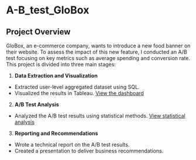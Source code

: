 # A-B_test_GloBox

## Project Overview

GloBox, an e-commerce company, wants to introduce a new food banner on their website. To assess the impact of this new feature, I conducted an A/B test focusing on key metrics such as average spending and conversion rate. This project is divided into three main stages:

1. **Data Extraction and Visualization**

- Extracted user-level aggregated dataset using SQL.
- Visualized the results in Tableau. [View the dashboard](https://public.tableau.com/app/profile/bekir.mamediiev/viz/project_17056216020770/Dashboard1)

2. **A/B Test Analysis**

- Analyzed the A/B test results using statistical methods. [View statistical analysis](https://docs.google.com/spreadsheets/d/1P5EumrUrPxAKwmUdTS7PRA3IbNmS9mNRFqsX22OX8RM/edit?usp=sharing)

3. **Reporting and Recommendations**

- Wrote a technical report on the A/B test results.
- Created a presentation to deliver business recommendations.
